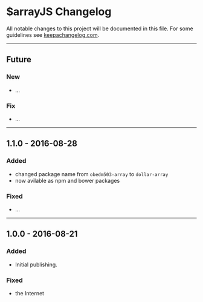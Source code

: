 # $arrayJS Changelog

All notable changes to this project will be documented in this file.
For some guidelines see [keepachangelog.com](https://keepachangelog.com/).

----
## Future
### New
- ...

### Fix
- ...

----
## 1.1.0 - 2016-08-28
### Added
- changed package name from ``obedm503-array`` to ``dollar-array``
- now avilable as npm and bower packages

### Fixed
- ...
----
## 1.0.0 - 2016-08-21
### Added
- Initial publishing.

### Fixed
- the Internet
